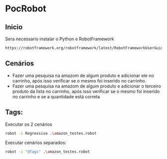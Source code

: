 # PocRobot

## Inicio

Sera necessario instalar o Python e RobotFramework
```sh
https://robotframework.org/robotframework/latest/RobotFrameworkUserGuide.html#installation-instructions
```
 
## Cenários

- Fazer uma pesquisa na amazom de algum produto e adicionar ele no carrinho, após isso verificar se o mesmo foi inserido no carrinho.
- Fazer uma pesquisa na amazom de algum produto e adicionar o terceiro produto da lista no carrinho, após isso verificar se o mesmo foi inserido no carrinho e se a quantidade está correta

## Tags: 

Executar os 2 cenários
```sh
robot -i Regressivo .\amazon_testes.robot  
```

Executar cenários separados:

```sh
robot -i "@Tags" .\amazon_testes.robot
```
